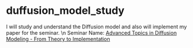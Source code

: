 # duffusion_model_study
I will study and understand the Diffusion model and also will implement my paper for the seminar. 
\n
Seminar Name: [Advanced Topics in Diffusion Modeling - From Theory to Implementation](https://mosi.uni-saarland.de/lectures/23_2_deep_diffusion/)


